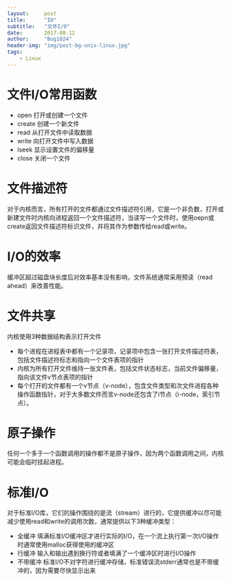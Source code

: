 ```yaml
---
layout:     post
title:      "IO"
subtitle:   "文件I/O"
date:       2017-08-12
author:     "Bug1024"
header-img: "img/post-bg-unix-linux.jpg"
tags:
    - Linux
---
```


# 文件I/O常用函数
* open 打开或创建一个文件
* create 创建一个新文件
* read 从打开文件中读取数据
* write 向打开文件中写入数据
* lseek 显示设置文件的偏移量
* close 关闭一个文件

# 文件描述符
对于内核而言，所有打开的文件都通过文件描述符引用，它是一个非负数，打开或新建文件时内核向进程返回一个文件描述符，当读写一个文件时，使用oepn或create返回文件描述符标识文件，并将其作为参数传给read或write。

# I/O的效率
缓冲区超过磁盘块长度后对效率基本没有影响，文件系统通常采用预读（read ahead）来改善性能。

# 文件共享
内核使用3种数据结构表示打开文件
* 每个进程在进程表中都有一个记录项，记录项中包含一张打开文件描述符表，包括文件描述符标志和指向一个文件表项的指针
* 内核为所有打开文件维持一张文件表，包括文件状态标志，当前文件偏移量，指向该文件v节点表项的指针
* 每个打开的文件都有一个v节点（v-node），包含文件类型和次文件进程各种操作函数指针，对于大多数文件而言v-node还包含了i节点（i-node，索引节点）。

# 原子操作
任何一个多于一个函数调用的操作都不是原子操作，因为两个函数调用之间，内核可能会临时挂起进程。

# 标准I/O
对于标准I/O库，它们的操作围绕的是流（stream）进行的，它提供缓冲以尽可能减少使用read和write的调用次数，通常提供以下3种缓冲类型：
* 全缓冲 填满标准I/O缓冲区才进行实际的I/O，在一个流上执行第一次I/O操作时通常使用malloc获得使用的缓冲区
* 行缓冲 输入和输出遇到换行符或者填满了一个缓冲区时进行I/O操作
* 不带缓冲 标准I/O不对字符进行缓冲存储，标准错误流stderr通常也是不带缓冲的，因为需要尽快显示出来

